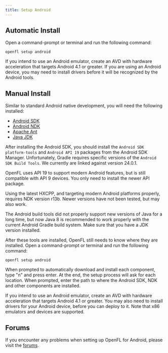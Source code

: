 ```yaml
---
title: Setup Android
---
```


## Automatic Install

Open a command-prompt or terminal and run the following command:

    openfl setup android

If you intend to use an Android emulator, create an AVD with hardware acceleration that targets Android 4.1 or greater. If you are using an Android device, you may need to install drivers before it will be recognized by the Android tools.

## Manual Install

Similar to standard Android native development, you will need the following installed:

 * [Android SDK](http://developer.android.com/sdk/index.html)
 * [Android NDK](http://developer.android.com/tools/sdk/ndk/index.html)
 * [Apache Ant](http://ant.apache.org/bindownload.cgi)
 * [Java JDK](http://www.oracle.com/technetwork/java/javasebusiness/downloads/java-archive-downloads-javase6-419409.html#jdk-6u45-oth-JPR)

After installing the Android SDK, you should install the `Android SDK platform-tools` and `Android API 19` packages from the Android SDK Manager. Unfortunately, Gradle requires specific versions of the `Android SDK Build Tools`. We currently are linked against version 24.0.1.

OpenFL uses API 19 to support modern Android features, but is still compatible with API 9 devices. You only need to install the newer API package.

Using the latest HXCPP, and targeting modern Android platforms properly, requires NDK version r13b. Newer versions have not been tested, but may also work.

The Android build tools did not properly support new versions of Java for a long time, but now Java 8 is recommended to work properly with the current Android Gradle build system. Make sure that you have a JDK version installed.

After these tools are installed, OpenFL still needs to know where they are installed. Open a command-prompt or terminal and run the following command:

    openfl setup android

When prompted to automatically download and install each component, type "n" and press enter. At the end, the setup process will ask for each location. When prompted, enter the path to where the Android SDK, NDK and other components are installed.

If you intend to use an Android emulator, create an AVD with hardware acceleration that targets Android 4.1 or greater. You may also need to install drivers for your Android device, before you can deploy to it. Note that x86 emulators and devices are supported.

## Forums

If you encounter any problems when setting up OpenFL for Android, please visit the [forums](http://community.openfl.org/c/help).
